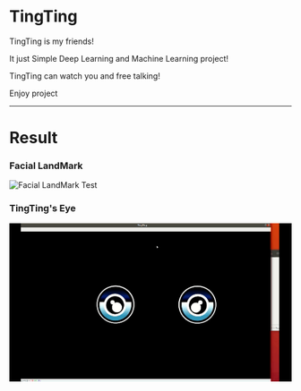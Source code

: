 # TingTing

TingTing is my friends!

It just Simple Deep Learning and Machine Learning project!

TingTing can watch you and free talking!

Enjoy project


---

# Result

### Facial LandMark

![Facial LandMark Test](./_Test/FacialLandMark.gif)


### TingTing's Eye

![TingTing's Eye](./_Test/TingTing.gif)